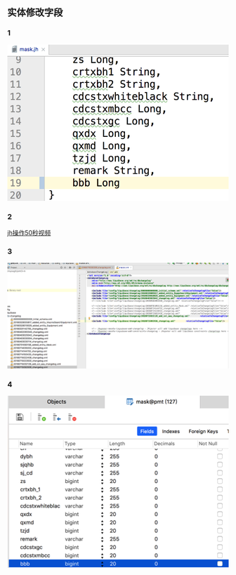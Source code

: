 ## 实体修改字段


### 1

![Image of Yaktocat](img/liquidbase-1.png)

### 2

[jh操作50秒视频](https://asciinema.org/a/1iN4a4wTYQPEOE3m7zMIdG82p)

### 3

![Image of Yaktocat](img/liquidbase-2.png)

### 4

![Image of Yaktocat](img/liquidbase-3.png)
